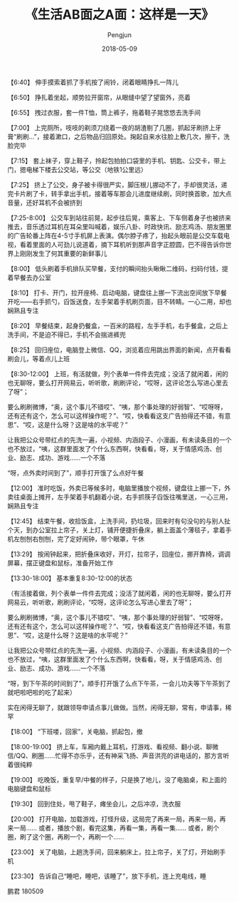 ﻿---
layout: post
title: '《生活AB面之A面：这样是一天》'
date: 2018-05-09
author: Pengjun
tags: 所感所思
---
【6:40】
伸手摸索着抓了手机按了闹铃，闭着眼睛挣扎一阵儿

【6:50】
挣扎着坐起，顺势拉开窗帘，从眼缝中望了望窗外，亮着

【6:55】
拽过衣服，套一件T恤，筒上裤子，拖着鞋子晃悠悠去洗手间

【7:00】
上完厕所，吱吱的剃须刀绕着一夜的胡渣剔了几圈，抓起牙刷挤上牙膏“刷刷…”，接着漱口，之后物品归回原处。掬起自来水往脸上敷几次，擦干，洗脸完毕

【7:15】
套上袜子，穿上鞋子，拎起包拍拍口袋里的手机、钥匙、公交卡，带上门，摁电梯下楼去公交站，等公交（地铁1公里远）

【7:25】
挤上了公交，身子被卡得很严实，脚压根儿挪动不了，手却很灵活，递完卡片刷了卡，转手拿出手机，接着等车那会儿进度继续刷，同时换首歌，加大点音量，还好耳机不会被挤到

【7:25-8:00】
公交车到站往前晃，起步往后晃，乘客上、下车侧着身子也被挤来推去，音乐透过耳机在耳朵里叫喊着，娱乐八卦、时政快讯、励志鸡汤、朋友圈里的广告轮番上阵在4-5寸手机屏上表演。偶尔脖子疼了，抬起头眼前是公交车载电视，看着里面的人可劲儿说道着，摘下耳机听到那声音字正腔圆，巴不得告诉你世界上刚刚发生了何其重要的新鲜事儿

【8:00】
低头刷着手机排队买早餐，支付的瞬间抬头瞅瞅二维码，扫码付钱，提着早餐去办公室

【8:10】
打卡、开门，拉开座椅、启动电脑，键盘往上挪一下流出空间放下早餐开吃——右手抓勺，舀饭送食，左手架着手机刷页面，目不转睛。一心二用，却也娴熟且专注

【8:20】
早餐结束，起身扔餐盒，一百米的路程，左手手机，右手餐盒，之后上洗手间，不是迫不得已，手机不会揣进裤兜

【8:25】
回归座位，电脑登上微信、QQ，浏览着应用跳出界面的新闻，点开看看刷会儿，等着点儿上班

【8:30-12:00】
上班，有活就做，列个表单一件件去完成；没活了就闲着，闲的也无聊呀，要么打开网易云，听听歌，刷刷评论，“哎呀，这评论怎么写进心里去了呀”；

要么刷刷微博，“奥，这个事儿不错哎”、“咦，那个事处理的好弱智”、“哎呀呀，还有还有这个，怎么可以这样操作呢？”、“哎，快看看这支广告拍得还不错，有意思”、“哎，这是什么呀？这是啥的水平呢？”

让我把公众号带红点的先洗一遍，小视频、内涵段子、小漫画，有未读条目的一个也不放过，“咦，这群里面发了个什么东西啊，快看看，呀，关于情感鸡汤、创业、励志、成功、游戏……一个不落

“呀，点外卖时间到了”，顺手打开饿了么点好午餐

【12:00】
准时吃饭，外卖已等候多时，电脑里播放个视频，键盘往上挪一下，外卖往桌面上摊开，左手架着手机翻着小说，右手抓筷子舀饭往嘴里送，一心三用，娴熟且专注

【12:45】
结束午餐，收拾饭盒，上洗手间，扔垃圾，回来时有句没句的与别人扯个天，到办公室拉上帘子，关上灯，铺开便捷折叠床，躺上面盖个薄毯子，拿着手机左刨刨右刨刨，完了定好闹钟，带个眼罩，午休

【13:29】
按闹钟起来，把折叠床收好，开灯，拉帘子，回座位，挪开靠椅，调调屏幕，摆正键盘和鼠标，准备开始工作

【13:30-18:00】
基本重复8:30-12:00的状态

（有活接着做，列个表单一件件去完成；没活了就闲着，闲的也无聊呀，要么打开网易云，听听歌，刷刷评论，“哎呀，这评论怎么写进心里去了呀”；

要么刷刷微博，“奥，这个事儿不错哎”、“咦，那个事处理的好弱智”、“哎呀呀，还有还有这个，怎么可以这样操作呢？”、“哎，快看看这支广告拍得还不错，有意思”、“哎，这是什么呀？这是啥的水平呢？”

让我把公众号带红点的先洗一遍，小视频、内涵段子、小漫画，有未读条目的一个也不放过，“咦，这群里面发了个什么东西啊，快看看，呀，关于情感鸡汤、创业、励志、成功、游戏……一个不落

“呀，到下午茶的时间到了”，顺手打开饿了么点下午茶，一会儿功夫等下午茶到了就吧啦吧啦的吃了起来）

实在闲得无聊了，就跟领导申请点事儿做做。当然，闲得无聊，常有，申请事，稀罕

【18:00】
“下班喽，回家”，关电脑，抓起包，撤

【18:00-19:00】
挤上车，车厢内戴上耳机，打游戏、看视频、翻小说、聊微信/QQ、刷圈……忙得不亦乐乎，还有神采飞扬、声音洪亮的讲电话的，那方言听着很纯粹

【19:00】
吃晚饭，重复早/中餐的样子，只是换了地儿，没了电脑桌，和上面的电脑键盘和鼠标

【19:30】
回到住处，甩了鞋子，瘫坐会儿，之后冲凉，洗衣服

【20:00】
打开电脑，加载游戏，打怪升级，这局完了再来一局，再来一局，再来一局……
或者，播放个剧，看完这集，再看一集，再看一集……
或者，刷个圈，刷了这个圈，再刷一个，再刷一个……

【23:00】
关了电脑，上趟洗手间，回来躺床上，拉上帘子，关了灯，开始刷手机

【23:30】
告诉自己“睡吧，睡吧，该睡了”，放下手机，连上充电线，睡
 
鹏君
180509